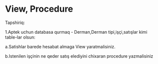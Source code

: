 # View, Procedure

Tapshiriq:

1.Aptek uchun databasa qurmaq - Derman,Derman tipi,işçi,satışlar kimi table-lar olsun: 

 a.Satishlar barede hesabat almaga View yaratmalisiniz.
 
 b.Istenilen işçinin ne qeder satış elediyini chixaran procedure yazmalisiniz

